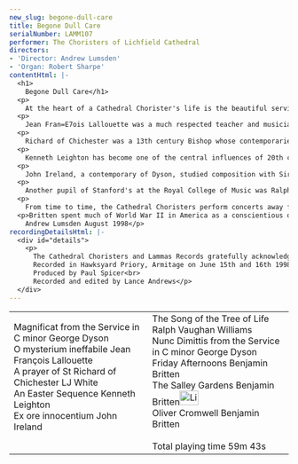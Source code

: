 ```yaml
---
new_slug: begone-dull-care
title: Begone Dull Care
serialNumber: LAMM107
performer: The Choristers of Lichfield Cathedral
directors:
- 'Director: Andrew Lumsden'
- 'Organ: Robert Sharpe'
contentHtml: |-
  <h1>
    Begone Dull Care</h1>
  <p>
    At the heart of a Cathedral Chorister's life is the beautiful service of Evensong (in many places sung at least six times a week) and it therefore seems appropriate to open our disc with one of the most popular unison settings of the Evening Canticles. George Dyson studied composition at the Royal College of Music from 1900-04 and was later Director there, having been Director of Music at several leading schools, including Winchester College. The Magnificat sweeps along with enormous vigour and energy whilst the completely contrasting Nunc Dimittis is more reflective. The piece is particularly well-crafted with some very mellifluous lines and can be just as easily performed by young broken voices as by upper voices.</p>
  <p>
    Jean Fran=E7ois Lallouette was a much respected teacher and musician in late 17th century France. His musical style is a mixture of contemporary French and Italian idioms, after he had spent some years working in Turin. For some 27 years, he was Choirmaster at Notre Dame in Paris, though he became less reliable in attendance and eventually resigned because of fatigue. However he soon asked to return to the Cathedral as he felt his music was not being performed well enough! The delightful communion motet O mysterium ineffabile is typical of his output.</p>
  <p>
    Richard of Chichester was a 13th century Bishop whose contemporaries thought him to be the model diocesan Bishop. Towards the end of his life, he preached in favour of the Crusades, not on political grounds but for a re-opening of the Holy Land to pilgrims. He was canonised in 1262, 13 years after his death, and his body now lies in a shrine behind the High Altar of Chichester Cathedral. Today he is perhaps most famous for his Prayer, which has been set many times to different styles of music. This simple version by LJ White, and dedicated to the Dudden Hill Girls' School Choir, is one of the most beautiful.</p>
  <p>
    Kenneth Leighton has become one of the central influences of 20th century English Church music and his untimely death in 1989 at the age of 59 robbed the world of a great talent. His setting of the Evening Canticles written for Magdalen College, Oxford has become a true classic and will surely stand the test of time. Starting from his earliest days as a chorister at Wakefield Cathedral, church music was the main focus of his musical life, though he also wrote concertos and chamber music. He studied composition at Oxford and in Rome and was Professor of Music at Edinburgh University. His musical style is of flowing melodic lines, strong jazz-like rhythms and subtle use of dissonance, all of which are beautifully exemplified in An Easter Sequence. Written for the Berkshire Boy Choristers from the USA and first performed by them during a tour of France in 1969, Leighton uses the Propers for the Sundays after Easter and Ascension Day as the basis for the work. After an opening fanfare for all the performers, the choristers, unaccompanied and at times divided into four parts, take up the gentler theme of Christ visiting his disciples and giving them his Peace. The third section speaks of the angel telling the women at the tomb that Christ is risen. After a tortured organ interlude, the calm of Psalm 23 is immediately apparent in the music with gentle flowing lines and much use of the interval of a third (both major and minor). This section ends with a gentle Alleluia. The final movement, Sortie, is a great paean of praise beginning with an organ fanfare and concluding with a broader section in which the choristers rise up a scale echoing the final triumphant words - God is ascended.</p>
  <p>
    John Ireland, a contemporary of Dyson, studied composition with Sir Charles Villiers Stanford at the RCM and his music shows many of the same influences, namely Brahms and Wagner, although many of his later works are influenced by Debussy and Ravel. Dating from 1944 and dedicated to Sir Sydney Nicholson, Ex ore innocentium (Out of the mouth of children) uses the marvellously powerful and moving words of Bishop W Waltham How to produce a work of outstanding beauty with some complex harmonies and yet keeping a child-like simplicity.</p>
  <p>
    Another pupil of Stanford's at the Royal College of Music was Ralph Vaughan Williams, now well established as one of England"s greatest composers. His love of folk songs and his editorship of the original English Hymnal are well known, but he was also strongly influenced by the works of William Blake and John Bunyan and, in 1951, Vaughan Williams set Pilgrim's Progress as an opera. The Song of the Tree of Life is a revised version of one of the songs from this piece. With words adapted from the second chapter of the Book of Revelation, it is an ideal vehicle for Vaughan Williams' unique musical style, once aptly described as "natural objects seen in a translucent light". In this piece, this is exemplified by the "swaying trees" of the short organ interludes between the vocal lines.</p>
  <p>
    From time to time, the Cathedral Choristers perform concerts away from Lichfield when some secular pieces are needed and Benjamin Britten's Friday Afternoons has become extremely popular at these events. This collection of songs was originally written for his brother"s choir at Clive House School in Prestatyn where choir practice took place on Friday afternoons and where Britten himself used to visit regularly to train the choir and to coach cricket! Composed over a two year period between 1933 and 1935 (around the same time as A boy was born and the Simple Symphony) and even though they are some of his earliest compositions (Op 7), they still show his brilliant characterisation of words in both the vocal parts and in the very witty piano parts, such as in There was a monkey and Jazz-Man. Throughout the work, Britten"s conveys his mastery of the complete range of emotions, from the gentle simplicity of the New Year Carol and the funeral dirge of Old Abram Brown through the flowing river of the Fisher's Song to the thrill of the chase in Ee-oh!</p>
  <p>Britten spent much of World War II in America as a conscientious objector and it was whilst he was there that he wrote his first set of arrangements of English Folk Songs, which he dedicated to his American friends with whom he stayed. They are mostly pre-occupied with lost innocence as in The Salley Gardens. However the set ends, as does this disc, on an up-beat note with the nursery/nonsense rhyme Oliver Cromwell with the audience left in no doubt that the performance is over!<br>
    Andrew Lumsden August 1998</p>
recordingDetailsHtml: |-
  <div id="details">
    <p>
      The Cathedral Choristers and Lammas Records gratefully acknowledge the financial assistance given by Lichfield Cathedral Shop<br>
      Recorded in Hawksyard Priory, Armitage on June 15th and 16th 1998<br>
      Produced by Paul Spicer<br>
      Recorded and edited by Lance Andrews</p>
  </div>
---
```


<table class="tracktable">
  <tbody>
    <tr>
      <td class="column1">
        <span class="trackname">Magnificat from the Service in C minor </span> <span class="composer"> George Dyson</span><br>
        <span class="trackname"> O mysterium ineffabile</span><span class="composer"> Jean Fran</span>ç<span class="composer">ois Lallouette</span><br>
        <span class="trackname"> A prayer of St Richard of Chichester</span><span class="composer"> LJ White</span><br>
        <span class="trackname"> An Easter Sequence </span> <span class="composer">Kenneth Leighton</span><br>
        <span class="trackname"> Ex ore innocentium</span><span class="composer"> John Ireland</span><br>
         </td>
      <td class="column2">
        <span class="trackname">The Song of the Tree of Life </span> <span class="composer"> Ralph Vaughan Williams</span><br>
        <span class="trackname"> Nunc Dimittis from the Service in C minor </span> <span class="composer"> George Dyson</span><br>
        <span class="trackname"> Friday Afternoons </span> <span class="composer">Benjamin Britten</span><br>
        <span class="trackname"> The Salley Gardens</span><span class="composer"> Benjamin Britten</span><a href="cliplinks/begone.ram"><img alt="Listen to this track" src="/web/20120408095750im_/http://www.lammas.co.uk/sites/default/files/mobileplugin/180x180/47790a0917f8459f5d041f2791e4566b.gif" style="width: 34px; height: 26px;"></a><br>
        <span class="trackname"> Oliver Cromwell</span><span class="composer"> Benjamin Britten<br>
        </span><br>
        <span id="playingtime">Total playing time 59m 43s</span>
      </td>
    </tr>
  </tbody>
</table>
